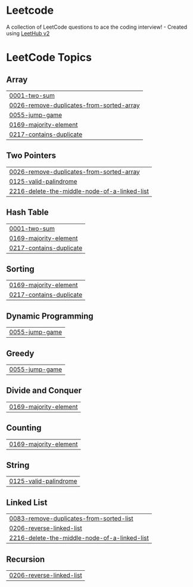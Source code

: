 # Leetcode
A collection of LeetCode questions to ace the coding interview! - Created using [LeetHub v2](https://github.com/arunbhardwaj/LeetHub-2.0)

<!---LeetCode Topics Start-->
# LeetCode Topics
## Array
|  |
| ------- |
| [0001-two-sum](https://github.com/Gungunbansall/Leetcode/tree/master/0001-two-sum) |
| [0026-remove-duplicates-from-sorted-array](https://github.com/Gungunbansall/Leetcode/tree/master/0026-remove-duplicates-from-sorted-array) |
| [0055-jump-game](https://github.com/Gungunbansall/Leetcode/tree/master/0055-jump-game) |
| [0169-majority-element](https://github.com/Gungunbansall/Leetcode/tree/master/0169-majority-element) |
| [0217-contains-duplicate](https://github.com/Gungunbansall/Leetcode/tree/master/0217-contains-duplicate) |
## Two Pointers
|  |
| ------- |
| [0026-remove-duplicates-from-sorted-array](https://github.com/Gungunbansall/Leetcode/tree/master/0026-remove-duplicates-from-sorted-array) |
| [0125-valid-palindrome](https://github.com/Gungunbansall/Leetcode/tree/master/0125-valid-palindrome) |
| [2216-delete-the-middle-node-of-a-linked-list](https://github.com/Gungunbansall/Leetcode/tree/master/2216-delete-the-middle-node-of-a-linked-list) |
## Hash Table
|  |
| ------- |
| [0001-two-sum](https://github.com/Gungunbansall/Leetcode/tree/master/0001-two-sum) |
| [0169-majority-element](https://github.com/Gungunbansall/Leetcode/tree/master/0169-majority-element) |
| [0217-contains-duplicate](https://github.com/Gungunbansall/Leetcode/tree/master/0217-contains-duplicate) |
## Sorting
|  |
| ------- |
| [0169-majority-element](https://github.com/Gungunbansall/Leetcode/tree/master/0169-majority-element) |
| [0217-contains-duplicate](https://github.com/Gungunbansall/Leetcode/tree/master/0217-contains-duplicate) |
## Dynamic Programming
|  |
| ------- |
| [0055-jump-game](https://github.com/Gungunbansall/Leetcode/tree/master/0055-jump-game) |
## Greedy
|  |
| ------- |
| [0055-jump-game](https://github.com/Gungunbansall/Leetcode/tree/master/0055-jump-game) |
## Divide and Conquer
|  |
| ------- |
| [0169-majority-element](https://github.com/Gungunbansall/Leetcode/tree/master/0169-majority-element) |
## Counting
|  |
| ------- |
| [0169-majority-element](https://github.com/Gungunbansall/Leetcode/tree/master/0169-majority-element) |
## String
|  |
| ------- |
| [0125-valid-palindrome](https://github.com/Gungunbansall/Leetcode/tree/master/0125-valid-palindrome) |
## Linked List
|  |
| ------- |
| [0083-remove-duplicates-from-sorted-list](https://github.com/Gungunbansall/Leetcode/tree/master/0083-remove-duplicates-from-sorted-list) |
| [0206-reverse-linked-list](https://github.com/Gungunbansall/Leetcode/tree/master/0206-reverse-linked-list) |
| [2216-delete-the-middle-node-of-a-linked-list](https://github.com/Gungunbansall/Leetcode/tree/master/2216-delete-the-middle-node-of-a-linked-list) |
## Recursion
|  |
| ------- |
| [0206-reverse-linked-list](https://github.com/Gungunbansall/Leetcode/tree/master/0206-reverse-linked-list) |
<!---LeetCode Topics End-->